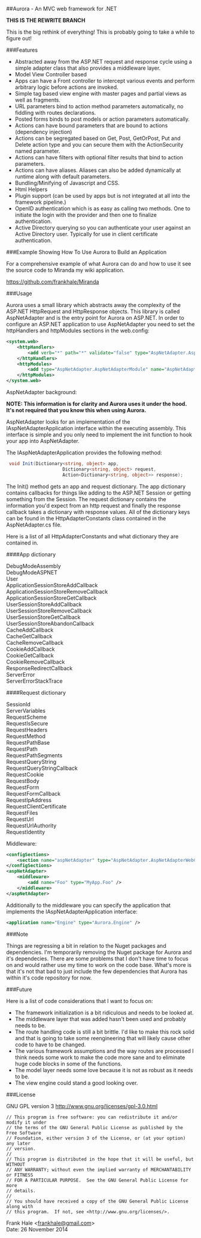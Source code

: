 ##Aurora - An MVC web framework for .NET

**THIS IS THE REWRITE BRANCH**

This is the big rethink of everything! This is probably going to take a while to figure out!

###Features

- Abstracted away from the ASP.NET request and response cycle using a simple
adapter class that also provides a middleware layer.
- Model View Controller based
- Apps can have a Front controller to intercept various events and perform 
arbitrary logic before actions are invoked.
- Simple tag based view engine with master pages and partial views as well as 
fragments.
- URL parameters bind to action method parameters automatically, no fiddling 
with routes declarations.
- Posted forms binds to post models or action parameters automatically.
- Actions can have bound parameters that are bound to actions 
(dependency injection)
- Actions can be segregated based on Get, Post, GetOrPost, Put and Delete action 
type and you can secure them with the ActionSecurity named parameter.
- Actions can have filters with optional filter results that bind to action 
parameters.  
- Actions can have aliases. Aliases can also be added dynamically at runtime 
along with default parameters.
- Bundling/Minifying of Javascript and CSS.
- Html Helpers
- Plugin support (can be used by apps but is not integrated at all into the 
framework pipeline.)
- OpenID authentication which is as easy as calling two methods. One to initiate 
the login with the provider and then one to finalize authentication.
- Active Directory querying so you can authenticate your user against an Active 
Directory user. Typically for use in client certificate authentication.

###Example Showing How To Use Aurora to Build an Application

For a comprehensive example of what Aurora can do and how to use it see the 
source code to Miranda my wiki application.

https://github.com/frankhale/Miranda

###Usage

Aurora uses a small library which abstracts away the complexity of the ASP.NET 
HttpRequest and HttpResponse objects. This library is called AspNetAdapter and
is the entry point for Aurora on ASP.NET. In order to configure an ASP.NET 
application to use AspNetAdapter you need to set the httpHandlers and 
httpModules sections in the web.config:

```xml
<system.web>
	<httpHandlers>
		<add verb="*" path="*" validate="false" type="AspNetAdapter.AspNetAdapterHandler"/>
	</httpHandlers>
	<httpModules>
		<add type="AspNetAdapter.AspNetAdapterModule" name="AspNetAdapterModule" />
	</httpModules>
</system.web>
```

AspNetAdapter background:  

**NOTE: This information is for clarity and Aurora uses it under the hood. It's 
not required that you know this when using Aurora.**  

AspNetAdapter looks for an implementation of the IAspNetAdapterApplication 
interface within the executing assembly. This interface is simple and you only
need to implement the init function to hook your app into AspNetAdapter.

The IAspNetAdapterApplication provides the following method:

```csharp
 void Init(Dictionary<string, object> app, 
					 Dictionary<string, object> request, 
					 Action<Dictionary<string, object>> response);
```

The Init() method gets an app and request dictionary. The app dictionary 
contains callbacks for things like adding to the ASP.NET Session or getting 
something from the Session. The request dictionary contains the information 
you'd expect from an http request and finally the response callback takes a 
dictionary with response values. All of the dictionary keys can be found in
the HttpAdapterConstants class contained in the AspNetAdapter.cs file.

Here is a list of all HttpAdapterConstants and what dictionary they are 
contained in.

####App dictionary

DebugModeAssembly  
DebugModeASPNET  
User  
ApplicationSessionStoreAddCallback   
ApplicationSessionStoreRemoveCallback  
ApplicationSessionStoreGetCallback  
UserSessionStoreAddCallback  
UserSessionStoreRemoveCallback  
UserSessionStoreGetCallback  
UserSessionStoreAbandonCallback  
CacheAddCallback  
CacheGetCallback  
CacheRemoveCallback  
CookieAddCallback  
CookieGetCallback  
CookieRemoveCallback  
ResponseRedirectCallback  
ServerError  
ServerErrorStackTrace  

####Request dictionary

SessionId  
ServerVariables  
RequestScheme  
RequestIsSecure  
RequestHeaders  
RequestMethod  
RequestPathBase  
RequestPath  
RequestPathSegments  
RequestQueryString  
RequestQueryStringCallback  
RequestCookie  
RequestBody  	
RequestForm  
RequestFormCallback  
RequestIpAddress  
RequestClientCertificate  
RequestFiles  
RequestUrl  
RequestUrlAuthority  
RequestIdentity  

Middleware:

```xml
<configSections>
	<section name="aspNetAdapter" type="AspNetAdapter.AspNetAdapterWebConfig"/>
</configSections>
<aspNetAdapter>
	<middleware>
		<add name="Foo" type="MyApp.Foo" />
	</middleware>
</aspNetAdapter>
```

Additionally to the middleware you can specify the application that implements
the IAspNetAdapterApplication interface:

```xml
<application name="Engine" type="Aurora.Engine" /> 
```

###Note

Things are regressing a bit in relation to the Nuget packages and dependencies. 
I'm temporarily removing the Nuget package for Aurora and it's dependecies. 
There are some problems that I don't have time to focus on and would rather use
my time to work on the code base. What's more is that it's not that bad to just
include the few dependencies that Aurora has within it's code repository for 
now.

###Future

Here is a list of code considerations that I want to focus on:

- The framework initialization is a bit ridiculous and needs to be looked at.
- The middleware layer that was added hasn't been used and probably needs to be.
- The route handling code is still a bit brittle. I'd like to make this rock 
solid and that is going to take some reengineering that will likely cause other
code to have to be changed.
- The various framework assumptions and the way routes are processed I think 
needs some work to make the code more sane and to eliminate huge code blocks
in some of the functions.
- The model layer needs some love because it is not as robust as it needs to be.
- The view engine could stand a good looking over.

###License

GNU GPL version 3 <http://www.gnu.org/licenses/gpl-3.0.html>
```
// This program is free software: you can redistribute it and/or modify it under
// the terms of the GNU General Public License as published by the Free Software
// Foundation, either version 3 of the License, or (at your option) any later
// version.
//
// This program is distributed in the hope that it will be useful, but WITHOUT
// ANY WARRANTY; without even the implied warranty of MERCHANTABILITY or FITNESS
// FOR A PARTICULAR PURPOSE.  See the GNU General Public License for more
// details.
//
// You should have received a copy of the GNU General Public License along with
// this program.  If not, see <http://www.gnu.org/licenses/>.
```

Frank Hale &lt;frankhale@gmail.com&gt;  
Date: 26 November 2014
